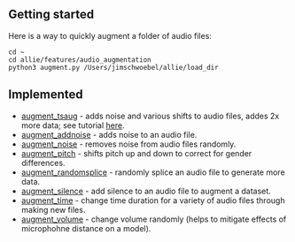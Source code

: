 ## Getting started

Here is a way to quickly augment a folder of audio files:
```
cd ~ 
cd allie/features/audio_augmentation
python3 augment.py /Users/jimschwoebel/allie/load_dir
```

## Implemented
* [augment_tsaug](https://github.com/jim-schwoebel/allie/blob/master/augmentation/audio_augmentation/augment_tsaug.py) - adds noise and various shifts to audio files, addes 2x more data; see tutorial [here](https://tsaug.readthedocs.io/en/stable/).
* [augment_addnoise](https://github.com/jim-schwoebel/allie/blob/master/augmentation/audio_augmentation/augment_addnoise.py) - adds noise to an audio file.
* [augment_noise](https://github.com/jim-schwoebel/allie/blob/master/augmentation/audio_augmentation/augment_noise.py) - removes noise from audio files randomly.
* [augment_pitch](https://github.com/jim-schwoebel/allie/blob/master/augmentation/audio_augmentation/augment_pitch.py) - shifts pitch up and down to correct for gender differences. 
* [augment_randomsplice](https://github.com/jim-schwoebel/allie/blob/master/augmentation/audio_augmentation/augment_randomsplice.py) - randomly splice an audio file to generate more data.
* [augment_silence](https://github.com/jim-schwoebel/allie/blob/master/augmentation/audio_augmentation/augment_silence.py) - add silence to an audio file to augment a dataset.
* [augment_time](https://github.com/jim-schwoebel/allie/blob/master/augmentation/audio_augmentation/augment_time.py) - change time duration for a variety of audio files through making new files.
* [augment_volume](https://github.com/jim-schwoebel/allie/blob/master/augmentation/audio_augmentation/augment_volume.py) - change volume randomly (helps to mitigate effects of microphohne distance on a model).
